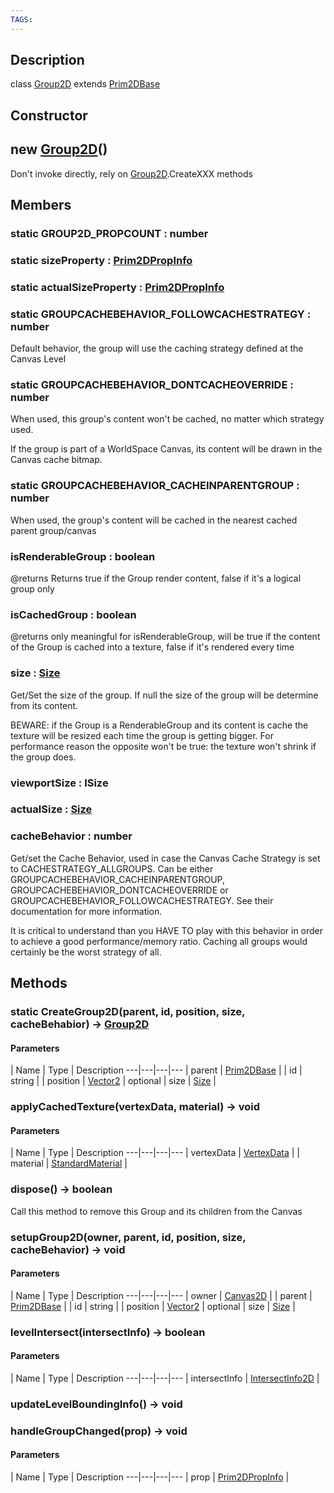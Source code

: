 ```yaml
---
TAGS:
---
```

## Description

class [Group2D](/classes/2.4/Group2D) extends [Prim2DBase](/classes/2.4/Prim2DBase)



## Constructor

## new [Group2D](/classes/2.4/Group2D)()

Don't invoke directly, rely on [Group2D](/classes/2.4/Group2D).CreateXXX methods
## Members

### static GROUP2D_PROPCOUNT : number



### static sizeProperty : [Prim2DPropInfo](/classes/2.4/Prim2DPropInfo)



### static actualSizeProperty : [Prim2DPropInfo](/classes/2.4/Prim2DPropInfo)



### static GROUPCACHEBEHAVIOR_FOLLOWCACHESTRATEGY : number

Default behavior, the group will use the caching strategy defined at the Canvas Level

### static GROUPCACHEBEHAVIOR_DONTCACHEOVERRIDE : number

When used, this group's content won't be cached, no matter which strategy used.

If the group is part of a WorldSpace Canvas, its content will be drawn in the Canvas cache bitmap.

### static GROUPCACHEBEHAVIOR_CACHEINPARENTGROUP : number

When used, the group's content will be cached in the nearest cached parent group/canvas

### isRenderableGroup : boolean

@returns Returns true if the Group render content, false if it's a logical group only

### isCachedGroup : boolean

@returns only meaningful for isRenderableGroup, will be true if the content of the Group is cached into a texture, false if it's rendered every time

### size : [Size](/classes/2.4/Size)

Get/Set the size of the group. If null the size of the group will be determine from its content.

BEWARE: if the Group is a RenderableGroup and its content is cache the texture will be resized each time the group is getting bigger. For performance reason the opposite won't be true: the texture won't shrink if the group does.

### viewportSize : ISize



### actualSize : [Size](/classes/2.4/Size)



### cacheBehavior : number

Get/set the Cache Behavior, used in case the Canvas Cache Strategy is set to CACHESTRATEGY_ALLGROUPS. Can be either GROUPCACHEBEHAVIOR_CACHEINPARENTGROUP, GROUPCACHEBEHAVIOR_DONTCACHEOVERRIDE or GROUPCACHEBEHAVIOR_FOLLOWCACHESTRATEGY. See their documentation for more information.

It is critical to understand than you HAVE TO play with this behavior in order to achieve a good performance/memory ratio. Caching all groups would certainly be the worst strategy of all.

## Methods

### static CreateGroup2D(parent, id, position, size, cacheBehabior) &rarr; [Group2D](/classes/2.4/Group2D)



#### Parameters
 | Name | Type | Description
---|---|---|---
 | parent | [Prim2DBase](/classes/2.4/Prim2DBase) | 
 | id | string | 
 | position | [Vector2](/classes/2.4/Vector2) | 
optional | size | [Size](/classes/2.4/Size) | 
### applyCachedTexture(vertexData, material) &rarr; void



#### Parameters
 | Name | Type | Description
---|---|---|---
 | vertexData | [VertexData](/classes/2.4/VertexData) | 
 | material | [StandardMaterial](/classes/2.4/StandardMaterial) | 
### dispose() &rarr; boolean

Call this method to remove this Group and its children from the Canvas
### setupGroup2D(owner, parent, id, position, size, cacheBehavior) &rarr; void



#### Parameters
 | Name | Type | Description
---|---|---|---
 | owner | [Canvas2D](/classes/2.4/Canvas2D) | 
 | parent | [Prim2DBase](/classes/2.4/Prim2DBase) | 
 | id | string | 
 | position | [Vector2](/classes/2.4/Vector2) | 
optional | size | [Size](/classes/2.4/Size) | 
### levelIntersect(intersectInfo) &rarr; boolean



#### Parameters
 | Name | Type | Description
---|---|---|---
 | intersectInfo | [IntersectInfo2D](/classes/2.4/IntersectInfo2D) | 

### updateLevelBoundingInfo() &rarr; void


### handleGroupChanged(prop) &rarr; void



#### Parameters
 | Name | Type | Description
---|---|---|---
 | prop | [Prim2DPropInfo](/classes/2.4/Prim2DPropInfo) | 


